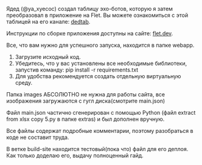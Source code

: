 Ядед (@ya_xyecoc) создал таблицу эхо-ботов, которую я затем преобразовал в приложение на Flet. Вы можете ознакомиться с этой таблицей на его канале: [dedtab](https://t.me/dedtab).

Инструкции по сборке приложения доступны на сайте: [flet.dev](https://flet.dev/).

Все, что вам нужно для успешного запуска, находится в папке webapp. 
1. Загрузите исходный код.
2. Убедитесь, что у вас установлены все необходимые библиотеки, запустив команду: pip install -r requirements.txt
3. Для удобства рекомендуется создать отдельную виртуальную среду.

Папка images АБСОЛЮТНО не нужна для работы сайта, все изображения загружаются с гугл диска(смотрите main.json)

Файл main.json частично сгенерирован с помощью Python (файл extract from xlsx copy 5.py в папке extras) и был дополнен вручную.

Все файлы содержат подробные комментарии, поэтому разобраться в коде не составит труда.

В ветке build-site находится тестовый(пока что) файл для его деплоя. Как только доделаю его, выдачу полноценный гайд. 
